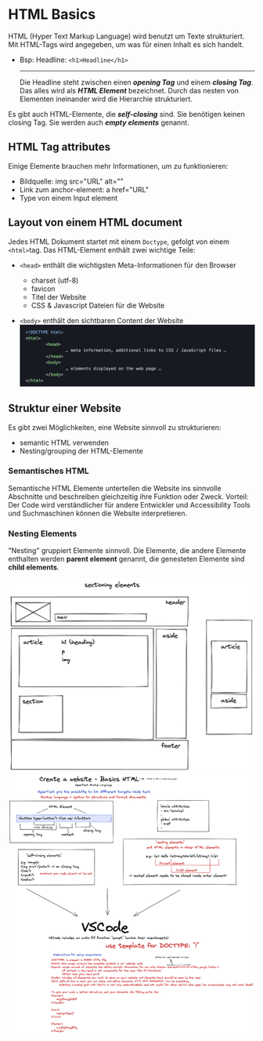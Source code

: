 # HTML Basics

HTML (Hyper Text Markup Language) wird benutzt um Texte strukturiert. Mit HTML-Tags wird angegeben, um was für einen Inhalt es sich handelt.

- Bsp: Headline:
  `<h1>Headline</h1>`
  ***
  Die Headline steht zwischen einen **_opening Tag_** und einem **_closing Tag_**. Das alles wird als **_HTML Element_** bezeichnet. Durch das nesten von Elementen ineinander wird die Hierarchie strukturiert.

Es gibt auch HTML-Elemente, die **_self-closing_** sind. Sie benötigen keinen closing Tag. Sie werden auch **_empty elements_** genannt.

## HTML Tag attributes

Einige Elemente brauchen mehr Informationen, um zu funktionieren:

- Bildquelle: img src="URL" alt=""
- Link zum anchor-element: a href="URL"
- Type von einem Input element

## Layout von einem HTML document

Jedes HTML Dokument startet mit einem `Doctype`, gefolgt von einem `<html>`tag. Das HTML-Element enthält zwei wichtige Teile:

- `<head>` enthält die wichtigsten Meta-Informationen für den Browser

  - charset (utf-8)
  - favicon
  - Titel der Website
  - CSS & Javascript Dateien für die Website

- `<body>` enthält den sichtbaren Content der Website
  ![HTML Start](./assets/Bildschirmfoto%202022-10-22%20um%2014.01.10.png)

## Struktur einer Website

Es gibt zwei Möglichkeiten, eine Website sinnvoll zu strukturieren:

- semantic HTML verwenden
- Nesting/grouping der HTML-Elemente

### Semantisches HTML

Semantische HTML Elemente unterteilen die Website ins sinnvolle Abschnitte und beschreiben gleichzeitig ihre Funktion oder Zweck.
Vorteil: Der Code wird verständlicher für andere Entwickler und Accessibility Tools und Suchmaschinen können die Website interpretieren.

### Nesting Elements

"Nesting" gruppiert Elemente sinnvoll. Die Elemente, die andere Elemente enthalten werden **parent element** genannt, die genesteten Elemente sind **child elements**.

![HTML-Sectioning](./assets/sectioning-elements.png)
![HTML Basics](./assets/basic-html-2022-10-19.png)
